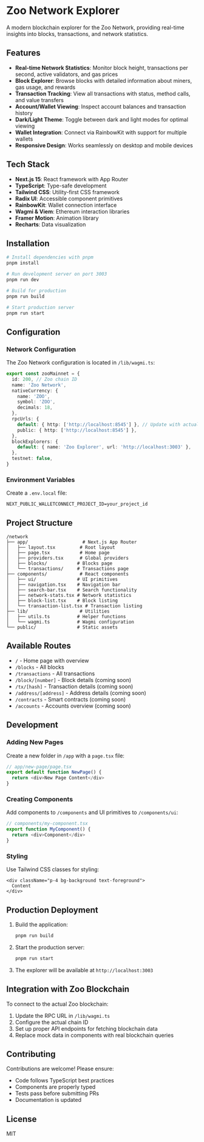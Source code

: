 # Zoo Network Explorer

A modern blockchain explorer for the Zoo Network, providing real-time insights into blocks, transactions, and network statistics.

## Features

- **Real-time Network Statistics**: Monitor block height, transactions per second, active validators, and gas prices
- **Block Explorer**: Browse blocks with detailed information about miners, gas usage, and rewards
- **Transaction Tracking**: View all transactions with status, method calls, and value transfers
- **Account/Wallet Viewing**: Inspect account balances and transaction history
- **Dark/Light Theme**: Toggle between dark and light modes for optimal viewing
- **Wallet Integration**: Connect via RainbowKit with support for multiple wallets
- **Responsive Design**: Works seamlessly on desktop and mobile devices

## Tech Stack

- **Next.js 15**: React framework with App Router
- **TypeScript**: Type-safe development
- **Tailwind CSS**: Utility-first CSS framework
- **Radix UI**: Accessible component primitives
- **RainbowKit**: Wallet connection interface
- **Wagmi & Viem**: Ethereum interaction libraries
- **Framer Motion**: Animation library
- **Recharts**: Data visualization

## Installation

```bash
# Install dependencies with pnpm
pnpm install

# Run development server on port 3003
pnpm run dev

# Build for production
pnpm run build

# Start production server
pnpm run start
```

## Configuration

### Network Configuration

The Zoo Network configuration is located in `/lib/wagmi.ts`:

```typescript
export const zooMainnet = {
  id: 200, // Zoo chain ID
  name: 'Zoo Network',
  nativeCurrency: {
    name: 'ZOO',
    symbol: 'ZOO',
    decimals: 18,
  },
  rpcUrls: {
    default: { http: ['http://localhost:8545'] }, // Update with actual RPC
    public: { http: ['http://localhost:8545'] },
  },
  blockExplorers: {
    default: { name: 'Zoo Explorer', url: 'http://localhost:3003' },
  },
  testnet: false,
}
```

### Environment Variables

Create a `.env.local` file:

```env
NEXT_PUBLIC_WALLETCONNECT_PROJECT_ID=your_project_id
```

## Project Structure

```
/network
├── app/                    # Next.js App Router
│   ├── layout.tsx         # Root layout
│   ├── page.tsx           # Home page
│   ├── providers.tsx      # Global providers
│   ├── blocks/           # Blocks page
│   └── transactions/     # Transactions page
├── components/            # React components
│   ├── ui/               # UI primitives
│   ├── navigation.tsx    # Navigation bar
│   ├── search-bar.tsx    # Search functionality
│   ├── network-stats.tsx # Network statistics
│   ├── block-list.tsx    # Block listing
│   └── transaction-list.tsx # Transaction listing
├── lib/                   # Utilities
│   ├── utils.ts          # Helper functions
│   └── wagmi.ts          # Wagmi configuration
└── public/               # Static assets
```

## Available Routes

- `/` - Home page with overview
- `/blocks` - All blocks
- `/transactions` - All transactions
- `/block/[number]` - Block details (coming soon)
- `/tx/[hash]` - Transaction details (coming soon)
- `/address/[address]` - Address details (coming soon)
- `/contracts` - Smart contracts (coming soon)
- `/accounts` - Accounts overview (coming soon)

## Development

### Adding New Pages

Create a new folder in `/app` with a `page.tsx` file:

```typescript
// app/new-page/page.tsx
export default function NewPage() {
  return <div>New Page Content</div>
}
```

### Creating Components

Add components to `/components` and UI primitives to `/components/ui`:

```typescript
// components/my-component.tsx
export function MyComponent() {
  return <div>Component</div>
}
```

### Styling

Use Tailwind CSS classes for styling:

```tsx
<div className="p-4 bg-background text-foreground">
  Content
</div>
```

## Production Deployment

1. Build the application:
   ```bash
   pnpm run build
   ```

2. Start the production server:
   ```bash
   pnpm run start
   ```

3. The explorer will be available at `http://localhost:3003`

## Integration with Zoo Blockchain

To connect to the actual Zoo blockchain:

1. Update the RPC URL in `/lib/wagmi.ts`
2. Configure the actual chain ID
3. Set up proper API endpoints for fetching blockchain data
4. Replace mock data in components with real blockchain queries

## Contributing

Contributions are welcome! Please ensure:

- Code follows TypeScript best practices
- Components are properly typed
- Tests pass before submitting PRs
- Documentation is updated

## License

MIT